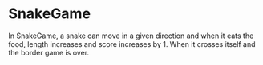 # SnakeGame
In SnakeGame, a snake can move in a given direction and when it eats the food, length increases and score increases by 1. When it crosses itself and the border game is over.
